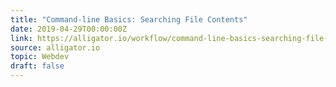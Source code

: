 ```yaml
---
title: "Command-line Basics: Searching File Contents"
date: 2019-04-29T00:00:00Z
link: https://alligator.io/workflow/command-line-basics-searching-file-contents/
source: alligator.io
topic: Webdev
draft: false
---
```


